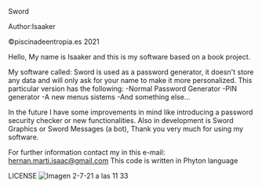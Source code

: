 Sword

Author:Isaaker

©piscinadeentropia.es 2021

Hello, My name is Isaaker and this is my software based on a book project.

My software called: Sword is used as a password generator, it doesn't store any data and will only ask for your name to make it more personalized.
This particular version has the following:
-Normal Password Generator
-PIN generator
-A new menus sistems
-And something else...

In the future I have some improvements in mind like introducing a password security checker or new functionalities.
Also in development is Sword Graphics or Sword Messages (a bot), Thank you very much for using my software.

For further information contact my in this e-mail: hernan.marti.isaac@gmail.com
This code is written in Phyton language

LICENSE
![Imagen 2-7-21 a las 11 33](https://user-images.githubusercontent.com/77550577/124254773-b0b92d80-db29-11eb-9a58-c2b790fbea85.jpeg)

